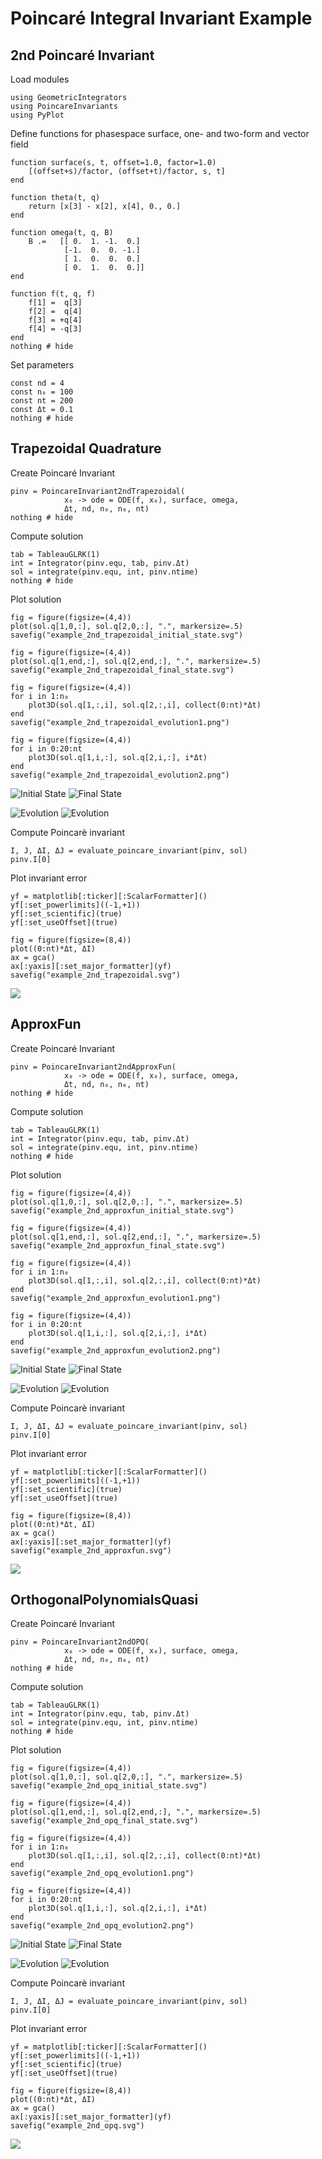 # Poincaré Integral Invariant Example


## 2nd Poincaré Invariant

Load modules
```@example 2
using GeometricIntegrators
using PoincareInvariants
using PyPlot
```

Define functions for phasespace surface, one- and two-form and vector field
```@example 2
function surface(s, t, offset=1.0, factor=1.0)
    [(offset+s)/factor, (offset+t)/factor, s, t]
end

function theta(t, q)
    return [x[3] - x[2], x[4], 0., 0.]
end

function omega(t, q, B)
    B .=   [[ 0.  1. -1.  0.]
            [-1.  0.  0. -1.]
            [ 1.  0.  0.  0.]
            [ 0.  1.  0.  0.]]
end

function f(t, q, f)
    f[1] =  q[3]
    f[2] =  q[4]
    f[3] = +q[4]
    f[4] = -q[3]
end
nothing # hide
```

Set parameters
```@example 2
const nd = 4
const n₀ = 100
const nt = 200
const Δt = 0.1
nothing # hide
```


## Trapezoidal Quadrature

Create Poincaré Invariant
```@example 2
pinv = PoincareInvariant2ndTrapezoidal(
            x₀ -> ode = ODE(f, x₀), surface, omega,
            Δt, nd, n₀, n₀, nt)
nothing # hide
```

Compute solution
```@example 2
tab = TableauGLRK(1)
int = Integrator(pinv.equ, tab, pinv.Δt)
sol = integrate(pinv.equ, int, pinv.ntime)
nothing # hide
```

Plot solution
```@example 2
fig = figure(figsize=(4,4))
plot(sol.q[1,0,:], sol.q[2,0,:], ".", markersize=.5)
savefig("example_2nd_trapezoidal_initial_state.svg")

fig = figure(figsize=(4,4))
plot(sol.q[1,end,:], sol.q[2,end,:], ".", markersize=.5)
savefig("example_2nd_trapezoidal_final_state.svg")

fig = figure(figsize=(4,4))
for i in 1:n₀
    plot3D(sol.q[1,:,i], sol.q[2,:,i], collect(0:nt)*Δt)
end
savefig("example_2nd_trapezoidal_evolution1.png")

fig = figure(figsize=(4,4))
for i in 0:20:nt
    plot3D(sol.q[1,i,:], sol.q[2,i,:], i*Δt)
end
savefig("example_2nd_trapezoidal_evolution2.png")
```

![Initial State](example_2nd_trapezoidal_initial_state.svg)
![Final State](example_2nd_trapezoidal_final_state.svg)

![Evolution](example_2nd_trapezoidal_evolution1.png)
![Evolution](example_2nd_trapezoidal_evolution2.png)

Compute Poincarè invariant
```@example 2
I, J, ΔI, ΔJ = evaluate_poincare_invariant(pinv, sol)
pinv.I[0]
```

Plot invariant error
```@example 2
yf = matplotlib[:ticker][:ScalarFormatter]()
yf[:set_powerlimits]((-1,+1))
yf[:set_scientific](true)
yf[:set_useOffset](true)

fig = figure(figsize=(8,4))
plot((0:nt)*Δt, ΔI)
ax = gca()
ax[:yaxis][:set_major_formatter](yf)
savefig("example_2nd_trapezoidal.svg")
```

![](example_2nd_trapezoidal.svg)


## ApproxFun

Create Poincaré Invariant
```@example 2
pinv = PoincareInvariant2ndApproxFun(
            x₀ -> ode = ODE(f, x₀), surface, omega,
            Δt, nd, n₀, n₀, nt)
nothing # hide
```

Compute solution
```@example 2
tab = TableauGLRK(1)
int = Integrator(pinv.equ, tab, pinv.Δt)
sol = integrate(pinv.equ, int, pinv.ntime)
nothing # hide
```

Plot solution
```@example 2
fig = figure(figsize=(4,4))
plot(sol.q[1,0,:], sol.q[2,0,:], ".", markersize=.5)
savefig("example_2nd_approxfun_initial_state.svg")

fig = figure(figsize=(4,4))
plot(sol.q[1,end,:], sol.q[2,end,:], ".", markersize=.5)
savefig("example_2nd_approxfun_final_state.svg")

fig = figure(figsize=(4,4))
for i in 1:n₀
    plot3D(sol.q[1,:,i], sol.q[2,:,i], collect(0:nt)*Δt)
end
savefig("example_2nd_approxfun_evolution1.png")

fig = figure(figsize=(4,4))
for i in 0:20:nt
    plot3D(sol.q[1,i,:], sol.q[2,i,:], i*Δt)
end
savefig("example_2nd_approxfun_evolution2.png")
```

![Initial State](example_2nd_approxfun_initial_state.svg)
![Final State](example_2nd_approxfun_final_state.svg)

![Evolution](example_2nd_approxfun_evolution1.png)
![Evolution](example_2nd_approxfun_evolution2.png)


Compute Poincarè invariant
```@example 2
I, J, ΔI, ΔJ = evaluate_poincare_invariant(pinv, sol)
pinv.I[0]
```

Plot invariant error
```@example 2
yf = matplotlib[:ticker][:ScalarFormatter]()
yf[:set_powerlimits]((-1,+1))
yf[:set_scientific](true)
yf[:set_useOffset](true)

fig = figure(figsize=(8,4))
plot((0:nt)*Δt, ΔI)
ax = gca()
ax[:yaxis][:set_major_formatter](yf)
savefig("example_2nd_approxfun.svg")
```

![](example_2nd_approxfun.svg)


## OrthogonalPolynomialsQuasi

Create Poincaré Invariant
```@example 2
pinv = PoincareInvariant2ndOPQ(
            x₀ -> ode = ODE(f, x₀), surface, omega,
            Δt, nd, n₀, n₀, nt)
nothing # hide
```

Compute solution
```@example 2
tab = TableauGLRK(1)
int = Integrator(pinv.equ, tab, pinv.Δt)
sol = integrate(pinv.equ, int, pinv.ntime)
nothing # hide
```

Plot solution
```@example 2
fig = figure(figsize=(4,4))
plot(sol.q[1,0,:], sol.q[2,0,:], ".", markersize=.5)
savefig("example_2nd_opq_initial_state.svg")

fig = figure(figsize=(4,4))
plot(sol.q[1,end,:], sol.q[2,end,:], ".", markersize=.5)
savefig("example_2nd_opq_final_state.svg")

fig = figure(figsize=(4,4))
for i in 1:n₀
    plot3D(sol.q[1,:,i], sol.q[2,:,i], collect(0:nt)*Δt)
end
savefig("example_2nd_opq_evolution1.png")

fig = figure(figsize=(4,4))
for i in 0:20:nt
    plot3D(sol.q[1,i,:], sol.q[2,i,:], i*Δt)
end
savefig("example_2nd_opq_evolution2.png")
```

![Initial State](example_2nd_opq_initial_state.svg)
![Final State](example_2nd_opq_final_state.svg)

![Evolution](example_2nd_opq_evolution1.png)
![Evolution](example_2nd_opq_evolution2.png)

Compute Poincarè invariant
```@example 2
I, J, ΔI, ΔJ = evaluate_poincare_invariant(pinv, sol)
pinv.I[0]
```

Plot invariant error
```@example 2
yf = matplotlib[:ticker][:ScalarFormatter]()
yf[:set_powerlimits]((-1,+1))
yf[:set_scientific](true)
yf[:set_useOffset](true)

fig = figure(figsize=(8,4))
plot((0:nt)*Δt, ΔI)
ax = gca()
ax[:yaxis][:set_major_formatter](yf)
savefig("example_2nd_opq.svg")
```

![](example_2nd_opq.svg)

